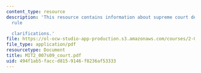 ```yaml
---
content_type: resource
description: 'This resource contains information about supreme court decisions and
  rule

  clarifications.'
file: https://ol-ocw-studio-app-production.s3.amazonaws.com/courses/2-007-design-and-manufacturing-i-spring-2009/494f1ab5faccd8159146f8236af53333_MIT2_007s09_court.pdf
file_type: application/pdf
resourcetype: Document
title: MIT2_007s09_court.pdf
uid: 494f1ab5-facc-d815-9146-f8236af53333
---
```

